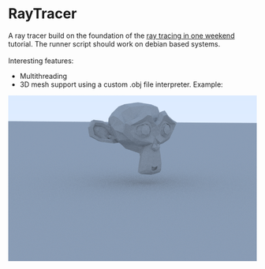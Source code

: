 # RayTracer
A ray tracer build on the foundation of the [ray tracing in one weekend](https://raytracing.github.io/books/RayTracingInOneWeekend.html) tutorial. The runner script should work on debian based systems.<br/><br/>
Interesting features:
- Multithreading
- 3D mesh support using a custom .obj file interpreter. Example:

![A simple render](/monkey.png?raw=true "A demo of a 3D mesh in the ray tracer")






